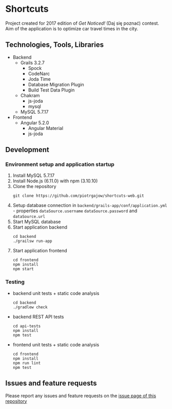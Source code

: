 # Shortcuts

Project created for 2017 edition of *Get Noticed!* (Daj się poznać) contest. Aim of the application is to optimize car travel times in the city. 

## Technologies, Tools, Libraries

- Backend
    - Grails 3.2.7
        - Spock
        - CodeNarc
        - Joda Time
        - Database Migration Plugin
        - Build Test Data Plugin
    - Chakram
        - js-joda
        - mysql
    - MySQL 5.7.17
- Frontend
    - Angular 5.2.0
        - Angular Material
        - js-joda

## Development

### Environment setup and application startup

1. Install MySQL 5.7.17
2. Install Node.js (6.11.0) with npm (3.10.10) 
3. Clone the repository
    ```
    git clone https://github.com/piotrgajow/shortcuts-web.git
    ```
4. Setup database connection in `backend/grails-app/conf/application.yml` - properties `dataSource.username` `dataSource.password` and `dataSource.url`
5. Start MySQL database
6. Start application backend
    ```
    cd backend
    ./grailsw run-app
    ```
7. Start application frontend
    ```
    cd frontend
    npm install
    npm start
    ```

### Testing

- backend unit tests + static code analysis
    ```
    cd backend
    ./gradlew check
    ```
- backend REST API tests
    ```
    cd api-tests
    npm install
    npm test
    ```
- frontend unit tests + static code analysis
    ```
    cd frontend
    npm install
    npm run lint
    npm test
    ```
    
## Issues and feature requests

Please report any issues and feature requests on the [issue page of this repository](https://github.com/piotrgajow/shortcuts-web/issues)

